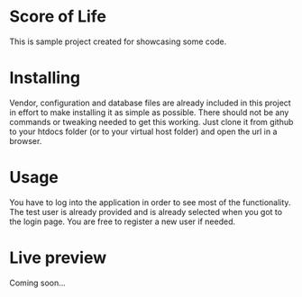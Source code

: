 # Score of Life
This is sample project created for showcasing some code. 

# Installing
Vendor, configuration and database files are already included in this project in effort to make installing it as simple as possible. There should not be any commands or tweaking needed to get this working. Just clone it from github to your htdocs folder (or to your virtual host folder) and open the url in a browser.

# Usage
You have to log into the application in order to see most of the functionality. The test user is already provided and is already selected when you got to the login page. You are free to register a new user if needed.

# Live preview
Coming soon...
